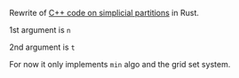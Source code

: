  Rewrite of [C++ code on simplicial partitions](https://gitlab.com/louveta/partitions) in Rust.

1st argument is `n`

2nd argument is `t`

For now it only implements `min` algo and the grid set system.
